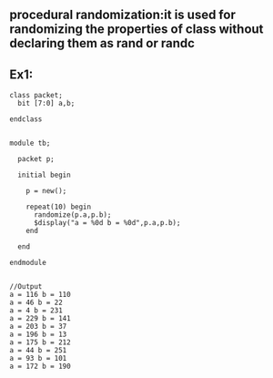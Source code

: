 ## procedural randomization:it is used for randomizing the properties of class without declaring them as rand or randc

## Ex1:
```
class packet;
  bit [7:0] a,b;
  
endclass


module tb;
  
  packet p;
  
  initial begin
    
    p = new();
    
    repeat(10) begin
      randomize(p.a,p.b);
      $display("a = %0d b = %0d",p.a,p.b);
    end
    
  end
  
endmodule


//Output
a = 116 b = 110
a = 46 b = 22
a = 4 b = 231
a = 229 b = 141
a = 203 b = 37
a = 196 b = 13
a = 175 b = 212
a = 44 b = 251
a = 93 b = 101
a = 172 b = 190
```
